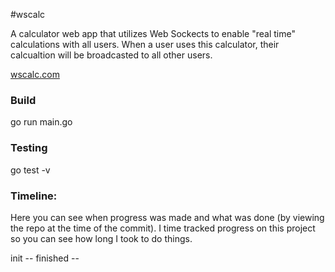 #wscalc

A calculator web app that utilizes Web Sockects to enable "real time" calculations with all users.
When a user uses this calculator, their calcualtion will be broadcasted to all other users. 

[wscalc.com](http://wscalc.com)


### Build

go run main.go 


### Testing

go test -v



### Timeline: 
Here you can see when progress was made and what was done (by viewing the repo at the time of the commit). 
I time tracked progress on this project so you can see how long I took to do things.  

init  -- 
finished -- 



